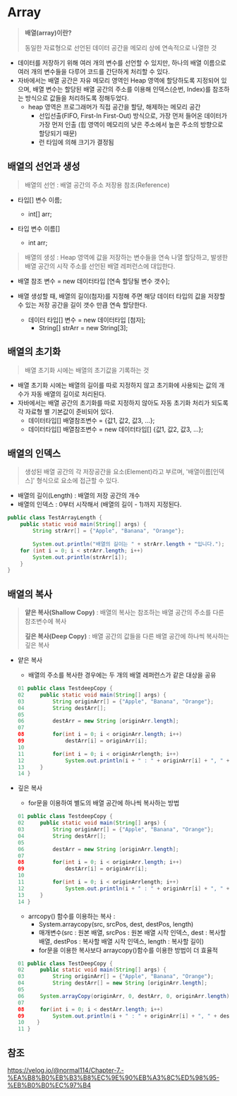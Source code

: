 # Array

> **배열(array)이란?**
>
> 동일한 자료형으로 선언된 데이터 공간을 메모리 상에 연속적으로 나열한 것

- 데이터를 저장하기 위해 여러 개의 변수를 선언할 수 있지만, 하나의 배열 이름으로 여러 개의 변수들을 다루어 코드를 간단하게 처리할 수 있다.
- 자바에서는 배열 공간은 자유 메모리 영역인 Heap 영역에 할당하도록 지정되어 있으며, 배열 변수는 할당된 배열 공간의 주소를 이용해 인덱스(순번, Index)를 참조하는 방식으로 값들을 처리하도록 정해두었다. 
  - heap 영역은 프로그래머가 직접 공간을 할당, 해제하는 메모리 공간
    - 선입선출(FIFO, First-In First-Out) 방식으로, 가장 먼저 들어온 데이터가 가장 먼저 인출
      (힙 영역이 메모리의 낮은 주소에서 높은 주소의 방향으로 할당되기 때문)
    - 런 타임에 의해 크기가 결정됨



## 배열의 선언과 생성

> 배열의 선언 : 배열 공간의 주소 저장용 참조(Reference) 

- 타입[] 변수 이름;

  - int[] arr;

- 타입 변수 이름[]

  - int arr;

  

> 배열의 생성 : Heap 영역에 값을 저장하는 변수들을 연속 나열 할당하고, 발생한 배열 공간의 시작 주소를 선언된 배열 레퍼런스에 대입한다.

- 배열 참조 변수 = new 데이터타입 [연속 할당될 변수 갯수];

- 배열 생성할 때, 배열의 길이(첨자)를 지정해 주면 해당 데이터 타입의 값을 저장할 수 있는 저장 공간을 길이 갯수 만큼 연속 할당한다. 
  - 데이터 타입[] 변수 = new 데이터타입 [첨자];
    - String[] strArr = new String[3];



## 배열의 초기화

> 배열 초기화 시에는 배열의 초기값을 기록하는 것

- 배열 초기화 시에는 배열의 길이를 따로 지정하지 않고 초기화에 사용되는 값의 개수가 자동 배열의 길이로 처리된다.
- 자바에서는 배열 공간의 초기화를 따로 지정하지 않아도 자동 초기화 처리가 되도록 각 자료형 별 기본값이 준비되어 있다.
  - 데이터타입[] 배열참조변수 = {값1, 값2, 값3, ...};
  - 데이터타입[] 배열참조변수 = new 데이터타입[] {값1, 값2, 값3, ...};



## 배열의 인덱스

> 생성된 배열 공간의 각 저장공간을 요소(Element)라고 부르며, '배열이름[인덱스]' 형식으로 요소에 접근할 수 있다.

- 배열의 길이(Length) : 배열의 저장 공간의 개수
- 배열의 인덱스 : 0부터 시작해서 (배열의 길이 - 1)까지 지정된다.

```java
public class TestArrayLength {
    public static void main(String[] args) {
        String strArr[] = {"Apple", "Banana", "Orange"};
        
        System.out.println("배열의 길이는 " + strArr.length + "입니다.");
    for (int i = 0; i < strArr.length; i++)
        System.out.println(strArr[i]);
    }
}
```



## 배열의 복사

> **얕은 복사(Shallow Copy)** : 배열의 복사는 참조하는 배열 공간의 주소를 다른 참조변수에 복사
>
> **깊은 복사(Deep Copy)** : 배열 공간의 값들을 다른 배열 공간에 하나씩 복사하는 깊은 복사

- 얕은 복사

  - 배열의 주소를 복사한 경우에는 두 개의 배열 레퍼런스가 같은 대상을 공유

  ```java
  01 public class TestdeepCopy {
  02     public static void main(String[] args) {
  03         String originArr[] = {"Apple", "Banana", "Orange"};
  04         String destArr[];
  05
  06         destArr = new String [originArr.length];
  07
  08         for(int i = 0; i < originArr.length; i++)
  09             destArr[i] = originArr[i];
  10
  11         for(int i = 0; i < originArrlength; i++)
  12             System.out.println(i + " : " + originArr[i] + ", " + destArr[i];
  13     }
  14 }
  ```

  

- 깊은 복사

  - for문을 이용하여 별도의 배열 공간에 하나씩 복사하는 방법

  ```java
  01 public class TestdeepCopy {
  02     public static void main(String[] args) {
  03         String originArr[] = {"Apple", "Banana", "Orange"};
  04         String destArr[];
  05
  06         destArr = new String [originArr.length];
  07
  08         for(int i = 0; i < originArr.length; i++)
  09             destArr[i] = originArr[i];
  10
  11         for(int i = 0; i < originArrlength; i++)
  12             System.out.println(i + " : " + originArr[i] + ", " + destArr[i];
  13     }
  14 }
  ```

  

  - arrcopy() 함수를 이용하는 복사 : 
    - System.arraycopy(src, srcPos, dest, destPos, length)
    - 매개변수(src : 원본 배열, srcPos : 원본 배열 시작 인덱스, dest : 복사할 배열, destPos : 복사할 배열 시작 인덱스, length : 복사할 길이)
    - for문을 이용한 복사보다 arraycopy()함수를 이용한 방법이 더 효율적

  ```java
  01 public class TestDeepCopy {
  02     public static void main(String[] args) {
  03         String originArr[] = {"Apple", "Banana", "Orange");
  04         String destArr[] = new String [originArr.length];
  05
  06     System.arrayCopy(originArr, 0, destArr, 0, originArr.length);
  07
  08     for(int i = 0; i < destArr.length; i++)
  09         System.out.println(i + " : " + originArr[i] + ", " + destArr[i];
  10    }
  11 }
  ```

  





## 참조

https://velog.io/@normal114/Chapter-7.-%EA%B8%B0%EB%B3%B8%EC%9E%90%EB%A3%8C%ED%98%95-%EB%B0%B0%EC%97%B4